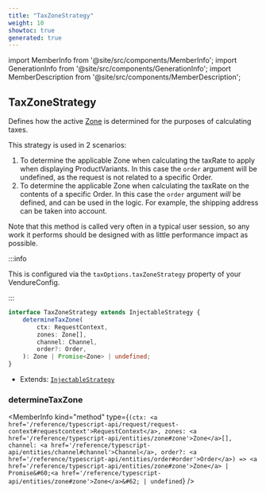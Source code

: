 ```yaml
---
title: "TaxZoneStrategy"
weight: 10
showtoc: true
generated: true
---
```

<!-- This file was generated from the Vendure source. Do not modify. Instead, re-run the "docs:build" script -->
import MemberInfo from '@site/src/components/MemberInfo';
import GenerationInfo from '@site/src/components/GenerationInfo';
import MemberDescription from '@site/src/components/MemberDescription';


## TaxZoneStrategy

<GenerationInfo sourceFile="packages/core/src/config/tax/tax-zone-strategy.ts" sourceLine="28" packageName="@vendure/core" />

Defines how the active <a href='/reference/typescript-api/entities/zone#zone'>Zone</a> is determined for the purposes of calculating taxes.

This strategy is used in 2 scenarios:

1. To determine the applicable Zone when calculating the taxRate to apply when displaying ProductVariants. In this case the
`order` argument will be undefined, as the request is not related to a specific Order.
2. To determine the applicable Zone when calculating the taxRate on the contents of a specific Order. In this case the
`order` argument _will_ be defined, and can be used in the logic. For example, the shipping address can be taken into account.

Note that this method is called very often in a typical user session, so any work it performs should be designed with as little
performance impact as possible.

:::info

This is configured via the `taxOptions.taxZoneStrategy` property of
your VendureConfig.

:::

```ts title="Signature"
interface TaxZoneStrategy extends InjectableStrategy {
    determineTaxZone(
        ctx: RequestContext,
        zones: Zone[],
        channel: Channel,
        order?: Order,
    ): Zone | Promise<Zone> | undefined;
}
```
* Extends: <code><a href='/reference/typescript-api/common/injectable-strategy#injectablestrategy'>InjectableStrategy</a></code>



<div className="members-wrapper">

### determineTaxZone

<MemberInfo kind="method" type={`(ctx: <a href='/reference/typescript-api/request/request-context#requestcontext'>RequestContext</a>, zones: <a href='/reference/typescript-api/entities/zone#zone'>Zone</a>[], channel: <a href='/reference/typescript-api/entities/channel#channel'>Channel</a>, order?: <a href='/reference/typescript-api/entities/order#order'>Order</a>) => <a href='/reference/typescript-api/entities/zone#zone'>Zone</a> | Promise&#60;<a href='/reference/typescript-api/entities/zone#zone'>Zone</a>&#62; | undefined`}   />




</div>
